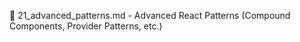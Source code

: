 📄 21_advanced_patterns.md - Advanced React Patterns (Compound Components, Provider Patterns, etc.)

